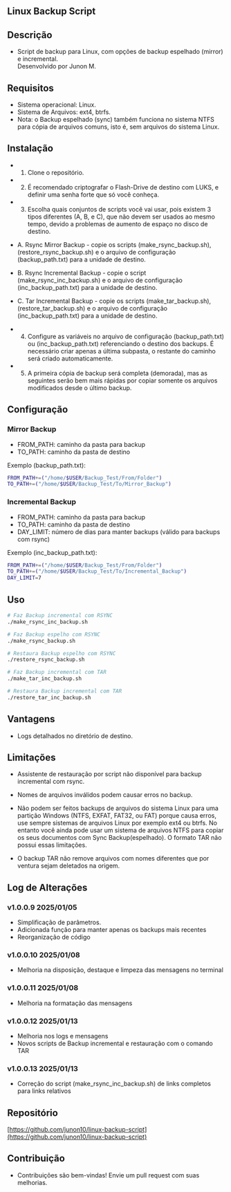 ## Linux Backup Script

## Descrição

- Script de backup para Linux, com opções de backup espelhado (mirror) e incremental.<br>
Desenvolvido por Junon M.<br>

## Requisitos

- Sistema operacional: Linux.<br>
- Sistema de Arquivos: ext4, btrfs.<br>
- Nota: o Backup espelhado (sync) também funciona no sistema NTFS para cópia de arquivos comuns, isto é, sem arquivos do sistema Linux.<br>
 
## Instalação

- 1. Clone o repositório.<br>

- 2. É recomendado criptografar o Flash-Drive de destino com LUKS, e definir uma senha forte que só você conheça.<br>

- 3. Escolha quais conjuntos de scripts você vai usar, pois existem 3 tipos diferentes (A, B, e C), que não devem ser usados ao mesmo tempo, devido a problemas de aumento de espaço no disco de destino.<br>

- A. Rsync Mirror Backup - copie os scripts (make_rsync_backup.sh), (restore_rsync_backup.sh) e o arquivo de configuração (backup_path.txt) para a unidade de destino.<br> 

- B. Rsync Incremental Backup - copie o script (make_rsync_inc_backup.sh) e o arquivo de configuração (inc_backup_path.txt) para a unidade de destino.<br> 

- C. Tar Incremental Backup - copie os scripts (make_tar_backup.sh), (restore_tar_backup.sh) e o arquivo de configuração (inc_backup_path.txt) para a unidade de destino.<br> 

- 4. Configure as variáveis no arquivo de configuração (backup_path.txt) ou (inc_backup_path.txt) referenciando o destino dos backups. É necessário criar apenas a última subpasta, o restante do caminho será criado automaticamente.<br>

- 5. A primeira cópia de backup será completa (demorada), mas as seguintes serão bem mais rápidas por copiar somente os arquivos modificados desde o último backup.<br>

## Configuração

<h3>Mirror Backup</h3>

- FROM_PATH: caminho da pasta para backup<br>
- TO_PATH: caminho da pasta de destino<br>

<p>Exemplo (backup_path.txt):</p>

```bash
FROM_PATH+=("/home/$USER/Backup_Test/From/Folder")
TO_PATH+=("/home/$USER/Backup_Test/To/Mirror_Backup")
```

<h3>Incremental Backup</h3>

- FROM_PATH: caminho da pasta para backup<br>
- TO_PATH: caminho da pasta de destino<br>
- DAY_LIMIT: número de dias para manter backups (válido para backups com rsync)<br>

<p>Exemplo (inc_backup_path.txt):</p>

```bash
FROM_PATH+=("/home/$USER/Backup_Test/From/Folder")
TO_PATH+=("/home/$USER/Backup_Test/To/Incremental_Backup")
DAY_LIMIT=7
```

## Uso

```bash
# Faz Backup incremental com RSYNC
./make_rsync_inc_backup.sh

# Faz Backup espelho com RSYNC
./make_rsync_backup.sh

# Restaura Backup espelho com RSYNC
./restore_rsync_backup.sh

# Faz Backup incremental com TAR
./make_tar_inc_backup.sh

# Restaura Backup incremental com TAR
./restore_tar_inc_backup.sh

```

## Vantagens
- Logs detalhados no diretório de destino.<br>

## Limitações
- Assistente de restauração por script não disponível para backup incremental com rsync.<br>

- Nomes de arquivos inválidos podem causar erros no backup.<br>

- Não podem ser feitos backups de arquivos do sistema Linux para uma partição Windows (NTFS, EXFAT, FAT32, ou FAT) porque causa erros, use sempre sistemas de arquivos Linux por exemplo ext4 ou btrfs. No entanto você ainda pode usar um sistema de arquivos NTFS para copiar os seus documentos com Sync Backup(espelhado). O formato TAR não possui essas limitações.<br>

- O backup TAR não remove arquivos com nomes diferentes que por ventura sejam deletados na origem.<br>

## Log de Alterações

### v1.0.0.9 2025/01/05
- Simplificação de parâmetros.<br>
- Adicionada função para manter apenas os backups mais recentes<br>
- Reorganização de código<br>

### v1.0.0.10 2025/01/08
- Melhoria na disposição, destaque e limpeza das mensagens no terminal<br>

### v1.0.0.11 2025/01/08
- Melhoria na formatação das mensagens<br>

### v1.0.0.12 2025/01/13
- Melhoria nos logs e mensagens<br>
- Novos scripts de Backup incremental e restauração com o comando TAR<br>

### v1.0.0.13 2025/01/13
- Correção do script (make_rsync_inc_backup.sh) de links completos para links relativos<br>

## Repositório
[https://github.com/junon10/linux-backup-script](https://github.com/junon10/linux-backup-script)

## Contribuição

- Contribuições são bem-vindas! Envie um pull request com suas melhorias.<br>
